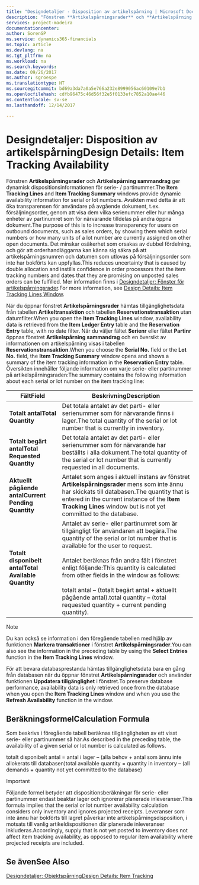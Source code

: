 ```yaml
---
title: "Designdetaljer - Disposition av artikelspårning | Microsoft Docs"
description: "Fönstren **Artikelspårningsrader** och **Artikelspårning sammandrag** ger dynamisk dispositionsinformationen för serie- / partinummer. Avsikten med detta är att öka transparensen för användare på avgående dokument, t.ex. försäljningsorder, genom att visa dem vilka serienummer eller hur många enheter av partinumret som för närvarande tilldelas på andra öppna dokument. Det minskar osäkerhet som orsakas av dubbel fördelning, och gör att orderhandläggarna kan känna sig säkra på att artikelspårningsnumren och datumen som utlovas på försäljningsorder som inte har bokförts kan uppfyllas."
services: project-madeira
documentationcenter: 
author: SorenGP
ms.service: dynamics365-financials
ms.topic: article
ms.devlang: na
ms.tgt_pltfrm: na
ms.workload: na
ms.search.keywords: 
ms.date: 09/26/2017
ms.author: sgroespe
ms.translationtype: HT
ms.sourcegitcommit: bd69a3da7a0a5e766a232e8999056ac60109e7b1
ms.openlocfilehash: cdfb96475c46d56f32e5f0133efc7852a10ae446
ms.contentlocale: sv-se
ms.lasthandoff: 12/14/2017

---
```

# <a name="design-details-item-tracking-availability"></a><span data-ttu-id="c44cc-105">Designdetaljer: Disposition av artikelspårning</span><span class="sxs-lookup"><span data-stu-id="c44cc-105">Design Details: Item Tracking Availability</span></span>
<span data-ttu-id="c44cc-106">Fönstren **Artikelspårningsrader** och **Artikelspårning sammandrag** ger dynamisk dispositionsinformationen för serie- / partinummer.</span><span class="sxs-lookup"><span data-stu-id="c44cc-106">The **Item Tracking Lines** and **Item Tracking Summary** windows provide dynamic availability information for serial or lot numbers.</span></span> <span data-ttu-id="c44cc-107">Avsikten med detta är att öka transparensen för användare på avgående dokument, t.ex. försäljningsorder, genom att visa dem vilka serienummer eller hur många enheter av partinumret som för närvarande tilldelas på andra öppna dokument.</span><span class="sxs-lookup"><span data-stu-id="c44cc-107">The purpose of this is to increase transparency for users on outbound documents, such as sales orders, by showing them which serial numbers or how many units of a lot number are currently assigned on other open documents.</span></span> <span data-ttu-id="c44cc-108">Det minskar osäkerhet som orsakas av dubbel fördelning, och gör att orderhandläggarna kan känna sig säkra på att artikelspårningsnumren och datumen som utlovas på försäljningsorder som inte har bokförts kan uppfyllas.</span><span class="sxs-lookup"><span data-stu-id="c44cc-108">This reduces uncertainty that is caused by double allocation and instills confidence in order processors that the item tracking numbers and dates that they are promising on unposted sales orders can be fulfilled.</span></span> <span data-ttu-id="c44cc-109">Mer information finns i [Designdetaljer:  Fönster för artikelspårningsrader](design-details-item-tracking-lines-window.md).</span><span class="sxs-lookup"><span data-stu-id="c44cc-109">For more information, see [Design Details: Item Tracking Lines Window](design-details-item-tracking-lines-window.md).</span></span>  

 <span data-ttu-id="c44cc-110">När du öppnar fönstret **Artikelspårningsrader** hämtas tillgänglighetsdata från tabellen **Artikeltransaktion** och tabellen **Reservationstransaktion** utan datumfilter.</span><span class="sxs-lookup"><span data-stu-id="c44cc-110">When you open the **Item Tracking Lines** window, availability data is retrieved from the **Item Ledger Entry** table and the **Reservation Entry** table, with no date filter.</span></span> <span data-ttu-id="c44cc-111">När du väljer fältet **Serienr** eller fältet **Partinr** öppnas fönstret **Artikelspårning sammandrag** och en översikt av informationen om artikelspårning visas i tabellen **Reservationstransaktion**.</span><span class="sxs-lookup"><span data-stu-id="c44cc-111">When you choose the **Serial No.** field or the **Lot No.** field, the **Item Tracking Summary** window opens and shows a summary of the item tracking information in the **Reservation Entry** table.</span></span> <span data-ttu-id="c44cc-112">Översikten innehåller följande information om varje serie- eller partinummer på artikelspårningsraden:</span><span class="sxs-lookup"><span data-stu-id="c44cc-112">The summary contains the following information about each serial or lot number on the item tracking line:</span></span>  

|<span data-ttu-id="c44cc-113">Fält</span><span class="sxs-lookup"><span data-stu-id="c44cc-113">Field</span></span>|<span data-ttu-id="c44cc-114">Beskrivning</span><span class="sxs-lookup"><span data-stu-id="c44cc-114">Description</span></span>|  
|---------------------------------|---------------------------------------|  
|<span data-ttu-id="c44cc-115">**Totalt antal**</span><span class="sxs-lookup"><span data-stu-id="c44cc-115">**Total Quantity**</span></span>|<span data-ttu-id="c44cc-116">Det totala antalet av det parti- eller serienummer som för närvarande finns i lager.</span><span class="sxs-lookup"><span data-stu-id="c44cc-116">The total quantity of the serial or lot number that is currently in inventory.</span></span>|  
|<span data-ttu-id="c44cc-117">**Totalt begärt antal**</span><span class="sxs-lookup"><span data-stu-id="c44cc-117">**Total Requested Quantity**</span></span>|<span data-ttu-id="c44cc-118">Det totala antalet av det parti- eller serienummer som för närvarande har beställts i alla dokument.</span><span class="sxs-lookup"><span data-stu-id="c44cc-118">The total quantity of the serial or lot number that is currently requested in all documents.</span></span>|  
|<span data-ttu-id="c44cc-119">**Aktuellt pågående antal**</span><span class="sxs-lookup"><span data-stu-id="c44cc-119">**Current Pending Quantity**</span></span>|<span data-ttu-id="c44cc-120">Antalet som anges i aktuell instans av fönstret **Artikelspårningsrader** mens som inte ännu har skickats till databasen.</span><span class="sxs-lookup"><span data-stu-id="c44cc-120">The quantity that is entered in the current instance of the **Item Tracking Lines** window but is not yet committed to the database.</span></span>|  
|<span data-ttu-id="c44cc-121">**Totalt disponibelt antal**</span><span class="sxs-lookup"><span data-stu-id="c44cc-121">**Total Available Quantity**</span></span>|<span data-ttu-id="c44cc-122">Antalet av serie- eller partinumret som är tillgängligt för användaren att begära.</span><span class="sxs-lookup"><span data-stu-id="c44cc-122">The quantity of the serial or lot number that is available for the user to request.</span></span><br /><br /> <span data-ttu-id="c44cc-123">Antalet beräknas från andra fält i fönstret enligt följande:</span><span class="sxs-lookup"><span data-stu-id="c44cc-123">This quantity is calculated from other fields in the window as follows:</span></span><br /><br /> <span data-ttu-id="c44cc-124">totalt antal – (totalt begärt antal + aktuellt pågående antal).</span><span class="sxs-lookup"><span data-stu-id="c44cc-124">total quantity – (total requested quantity + current pending quantity).</span></span>|  

> [!NOTE]  
>  <span data-ttu-id="c44cc-125">Du kan också se information i den föregående tabellen med hjälp av funktionen **Markera transaktioner** i fönstret **Artikelspårningsrader**.</span><span class="sxs-lookup"><span data-stu-id="c44cc-125">You can also see the information in the preceding table by using the **Select Entries** function in the **Item Tracking Lines** window.</span></span>  

 <span data-ttu-id="c44cc-126">För att bevara databasprestanda hämtas tillgänglighetsdata bara en gång från databasen när du öppnar fönstret **Artikelspårningsrader** och använder funktionen **Uppdatera tillgänglighet** i fönstret.</span><span class="sxs-lookup"><span data-stu-id="c44cc-126">To preserve database performance, availability data is only retrieved once from the database when you open the **Item Tracking Lines** window and when you use the **Refresh Availability** function in the window.</span></span>  

## <a name="calculation-formula"></a><span data-ttu-id="c44cc-127">Beräkningsformel</span><span class="sxs-lookup"><span data-stu-id="c44cc-127">Calculation Formula</span></span>  
 <span data-ttu-id="c44cc-128">Som beskrivs i föregående tabell beräknas tillgängligheten av ett visst serie- eller partinummer så här.</span><span class="sxs-lookup"><span data-stu-id="c44cc-128">As described in the preceding table, the availability of a given serial or lot number is calculated as follows.</span></span>  

 <span data-ttu-id="c44cc-129">totalt disponibelt antal = antal i lager – (alla behov + antal som ännu inte allokerats till databasen)</span><span class="sxs-lookup"><span data-stu-id="c44cc-129">total available quantity = quantity in inventory – (all demands + quantity not yet committed to the database)</span></span>  

> [!IMPORTANT]  
>  <span data-ttu-id="c44cc-130">Följande formel betyder att dispositionsberäkningar för serie- eller partinummer endast beaktar lager och ignorerar planerade inleveranser.</span><span class="sxs-lookup"><span data-stu-id="c44cc-130">This formula implies that the serial or lot number availability calculation considers only inventory and ignores projected receipts.</span></span> <span data-ttu-id="c44cc-131">Leveranser som inte ännu har bokförts till lagret påverkar inte artikelspårningsdisposition, i motsats till vanlig artikeldispositionen där planerade inleveranser inkluderas.</span><span class="sxs-lookup"><span data-stu-id="c44cc-131">Accordingly, supply that is not yet posted to inventory does not affect item tracking availability, as opposed to regular item availability where projected receipts are included.</span></span>  

## <a name="see-also"></a><span data-ttu-id="c44cc-132">Se även</span><span class="sxs-lookup"><span data-stu-id="c44cc-132">See Also</span></span>  
 [<span data-ttu-id="c44cc-133">Designdetaljer: Objektspårning</span><span class="sxs-lookup"><span data-stu-id="c44cc-133">Design Details: Item Tracking</span></span>](design-details-item-tracking.md)

